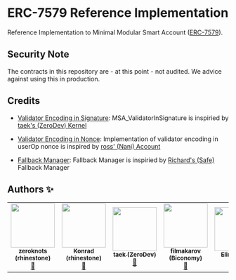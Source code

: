 # ERC-7579 Reference Implementation

Reference Implementation to Minimal Modular Smart Account ([ERC-7579](https://github.com/ethereum/ERCs/pull/163)).

## Security Note

The contracts in this repository are - at this point - not audited. We advice against using this in production.

## Credits

- [Validator Encoding in Signature](./src/accountExamples/MSA_ValidatorInSignature.sol): MSA_ValidatorInSignature is inspiried by [taek's (ZeroDev) Kernel](https://github.com/zerodevapp/kernel/blob/main/src/Kernel.sol)

- [Validator Encoding in Nonce](./src/accountExamples/MSA_ValidatorInNonce.sol): Implementation of validator encoding in userOp nonce is inspired by [ross' (Nani) Account](https://github.com/NaniDAO/accounts/blob/65b08c39ca2859ddec35472ba4698b0d446f84ea/src/Account.sol#L27C1-L68)

- [Fallback Manager](./src/core/Fallback.sol): Fallback Manager is inspiried by [Richard's (Safe)](https://github.com/safe-global/safe-contracts/blob/main/contracts/base/FallbackManager.sol) Fallback Manager

## Authors ✨

<!-- ALL-CONTRIBUTORS-LIST:START - Do not remove or modify this section -->
<!-- prettier-ignore-start -->
<!-- markdownlint-disable -->
<table>
  <tr>
    <td align="center"><a href="http://twitter.com/zeroknotsETH/"><img src="https://pbs.twimg.com/profile_images/1639062011387715590/bNmZ5Gpf_400x400.jpg" width="100px;" alt=""/><br /><sub><b>zeroknots (rhinestone)</b></sub></a><br /><a href="https://github.com/zeroknots" title="Spec">📝</a></td>

<td align="center"><a href="https://twitter.com/abstractooor"><img src="https://avatars.githubusercontent.com/u/26718079" width="100px;" alt=""/><br /><sub><b>Konrad (rhinestone)</b></sub></a><br /><a href="https://github.com/kopy-kat" title="Spec">📝</a> </td>

<td align="center"><a href="https://twitter.com/leekt216"><img src="https://avatars.githubusercontent.com/u/15259621" width="100px;" alt=""/><br /><sub><b>taek (ZeroDev)</b></sub></a><br /><a href="https://github.com/leekt" title="Spec">📝</a> </td>

<td align="center"><a href="https://twitter.com/filmakarov"><img src="https://avatars.githubusercontent.com/u/3930375" width="100px;" alt=""/><br /><sub><b>filmakarov (Biconomy)</b></sub></a><br /><a href="https://github.com/filmakarov" title="Spec">📝</a> </td>

<td align="center"><a href="https://twitter.com/YaonamP"><img src="https://avatars.githubusercontent.com/u/43309015" width="100px;" alt=""/><br /><sub><b>Elim (OKX)</b></sub></a><br /><a href="https://github.com/yaonam" title="Spec">📝</a> </td>

<td align="center"><a href=""><img src="https://avatars.githubusercontent.com/u/49302884" width="100px;" alt=""/><br /><sub><b>Lyu (OKX)</b></sub></a><br /><a href="https://github.com/rockmin216" title="Spec">📝</a> </td>

  </tr>
</table>
